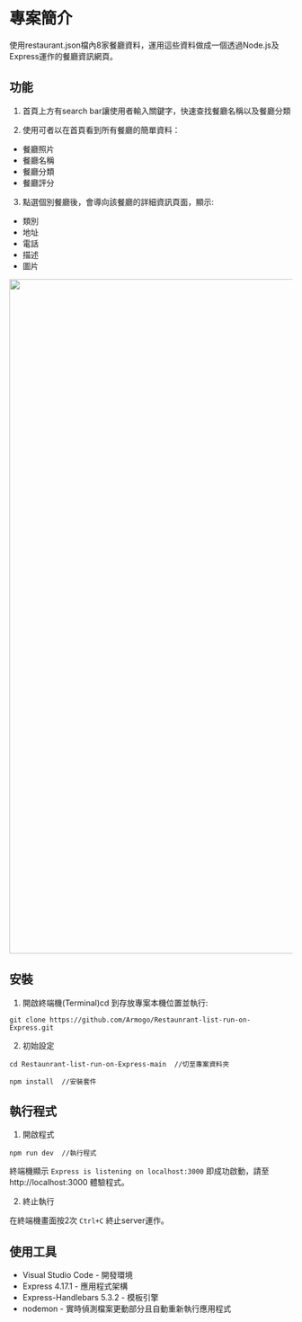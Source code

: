 # 專案簡介
使用restaurant.json檔內8家餐廳資料，運用這些資料做成一個透過Node.js及Express運作的餐廳資訊網頁。

## 功能
1. 首頁上方有search bar讓使用者輸入關鍵字，快速查找餐廳名稱以及餐廳分類

2. 使用可者以在首頁看到所有餐廳的簡單資料：
  - 餐廳照片
  - 餐廳名稱
  - 餐廳分類
  - 餐廳評分

3. 點選個別餐廳後，會導向該餐廳的詳細資訊頁面，顯示:
  - 類別
  - 地址
  - 電話
  - 描述
  - 圖片  

<img src="./public/img/demo.gif" width="1200"></img>

## 安裝
1. 開啟終端機(Terminal)cd 到存放專案本機位置並執行:
```
git clone https://github.com/Armogo/Restaunrant-list-run-on-Express.git
```

2. 初始設定

```
cd Restaunrant-list-run-on-Express-main  //切至專案資料夾

npm install  //安裝套件
```

## 執行程式
1. 開啟程式

```
npm run dev  //執行程式
```
終端機顯示 `Express is listening on localhost:3000` 即成功啟動，請至 http://localhost:3000 體驗程式。

2. 終止執行

在終端機畫面按2次 `Ctrl+C` 終止server運作。

## 使用工具
- Visual Studio Code - 開發環境
- Express 4.17.1 - 應用程式架構
- Express-Handlebars 5.3.2 - 模板引擎
- nodemon - 實時偵測檔案更動部分且自動重新執行應用程式